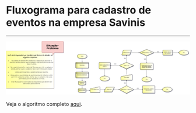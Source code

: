 <h1>Fluxograma para cadastro de eventos na empresa Savinis</h1>

<hr>

<img src="images/algoritmo-cadastro-eventos.drawio.png">
  
Veja o algoritmo completo <a href="https://tinyurl.com/algoritmo-savinis">aqui</a>.

